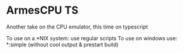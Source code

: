 # ArmesCPU TS

Another take on the CPU emulator, this time on typescript

To use on a *NIX system: use regular scripts
To use on windows use: *:simple (without cool output & prestart build)